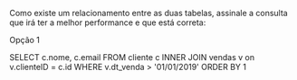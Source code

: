 Como existe um relacionamento entre as duas tabelas, assinale a consulta que irá ter a melhor performance e que está correta:

Opção 1 

SELECT c.nome, c.email
         FROM cliente c
         INNER JOIN vendas v on v.clienteID = c.id
         WHERE v.dt_venda > '01/01/2019'
         ORDER BY 1